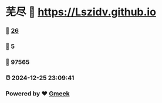 # 芜尽 :link: https://Lszidv.github.io 
### :page_facing_up: [26](https://Lszidv.github.io/tag.html) 
### :speech_balloon: 5 
### :hibiscus: 97565 
### :alarm_clock: 2024-12-25 23:09:41 
### Powered by :heart: [Gmeek](https://github.com/Meekdai/Gmeek)
